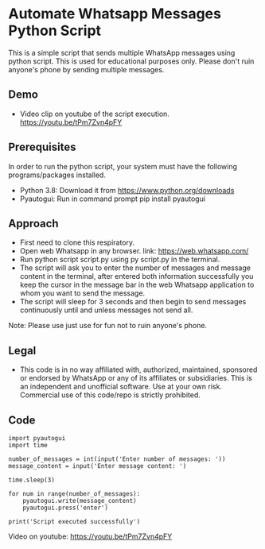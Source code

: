 # Automate Whatsapp Messages Python Script

This is a simple script that sends multiple WhatsApp messages using python script. This is used for educational purposes only. Please don't ruin anyone's phone by sending multiple messages.

## Demo
* Video clip on youtube of the script execution. https://youtu.be/tPm7Zvn4pFY

## Prerequisites

In order to run the python script, your system must have the following programs/packages installed.
* Python 3.8: Download it from https://www.python.org/downloads
* Pyautogui: Run in command prompt pip install pyautogui

## Approach
* First need to clone this respiratory.
* Open web Whatsapp in any browser. link: https://web.whatsapp.com/
* Run python script script.py using py script.py in the terminal.
* The script will ask you to enter the number of messages and message content in the terminal, after entered both information successfully you keep the cursor in the message bar in the web Whatsapp application to whom you want to send the message.
* The script will sleep for 3 seconds and then begin to send messages continuously until and unless messages not send all.

Note: Please use just use for fun not to ruin anyone's phone.

## Legal
* This code is in no way affiliated with, authorized, maintained, sponsored or endorsed by WhatsApp or any of its affiliates or subsidiaries. This is an independent and unofficial software. Use at your own risk. Commercial use of this code/repo is strictly prohibited.

## Code
```
import pyautogui
import time

number_of_messages = int(input('Enter number of messages: '))
message_content = input('Enter message content: ')

time.sleep(3)

for num in range(number_of_messages):
    pyautogui.write(message_content)
    pyautogui.press('enter')

print('Script executed successfully')
```

Video on youtube: https://youtu.be/tPm7Zvn4pFY
